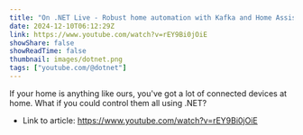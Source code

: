 ```yaml
---
title: "On .NET Live - Robust home automation with Kafka and Home Assistant"
date: 2024-12-10T06:12:29Z
link: https://www.youtube.com/watch?v=rEY9Bi0jOiE
showShare: false
showReadTime: false
thumbnail: images/dotnet.png
tags: ["youtube.com/@dotnet"]
---
```

If your home is anything like ours, you've got a lot of connected devices at home. What if you could control them all using .NET?

- Link to article: https://www.youtube.com/watch?v=rEY9Bi0jOiE